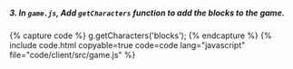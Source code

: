 ##### 3. In `game.js`, Add `getCharacters` function to add the blocks to the game.

{% capture code %}
g.getCharacters('blocks');
{% endcapture %}
{% include code.html copyable=true code=code lang="javascript" file="code/client/src/game.js" %}
